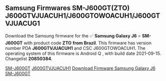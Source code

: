 <h2>Samsung Firmwares SM-J600GT(ZTO) J600GTVJUACUH1/J600GTOWOACUH1/J600GTVJUACUG1</h2>
Download the Samsung firmware for the ✅ <strong>Samsung Galaxy J6 </strong> ⭐ <strong>SM-J600GT</strong> with product code <strong>ZTO</strong> <strong> from Brazil</strong>. This firmware has version number PDA <strong>J600GTVJUACUH1</strong> and CSC J600GTOWOACUH1. The operating system of this firmware is Android Q , with build date 2021-09-15. Changelist <strong>20850384</strong>.


[SM-J600GT](https://samfirm.shop/samsung/model/SM-J600GT)
[J600GTVJUACUH1](https://samfirm.shop/samsung/pda/J600GTVJUACUH1)
[Download Firmware Samsung Galaxy J6 SM-J600GT](https://samfirm.shop/samsung/firmware/456786)
